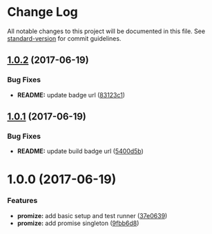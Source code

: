 # Change Log

All notable changes to this project will be documented in this file. See [standard-version](https://github.com/conventional-changelog/standard-version) for commit guidelines.

<a name="1.0.2"></a>
## [1.0.2](https://github.com/samtes/promiss/compare/v1.0.1...v1.0.2) (2017-06-19)


### Bug Fixes

* **README:** update badge url ([83123c1](https://github.com/samtes/promiss/commit/83123c1))



<a name="1.0.1"></a>
## [1.0.1](https://github.com/samtes/promiss/compare/v1.0.0...v1.0.1) (2017-06-19)


### Bug Fixes

* **README:** update build badge url ([5400d5b](https://github.com/samtes/promiss/commit/5400d5b))



<a name="1.0.0"></a>
# 1.0.0 (2017-06-19)


### Features

* **promize:** add basic setup and test runner ([37e0639](https://github.com/samtes/promiss/commit/37e0639))
* **promize:** add promise singleton ([9fbb6d8](https://github.com/samtes/promiss/commit/9fbb6d8))
